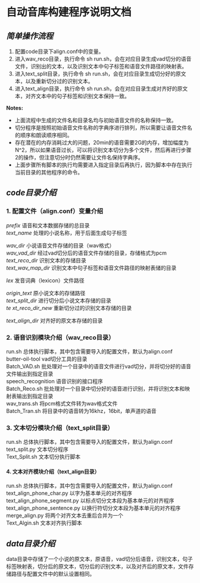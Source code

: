 # **************自动音库构建程序说明文档**************

## ***简单操作流程***

1. 配置code目录下align.conf中的变量。
2. 进入wav_reco目录，执行命令 sh run.sh，会在对应目录生成vad切分的语音文件，识别出的文本，以及识别文本中句子标签和语音文件路径的映射表。
3. 进入text_split目录，执行命令 sh run.sh，会在对应目录生成切分好的原文本，以及重新切分过的识别文本。
4. 进入text_align目录，执行命令 sh run.sh，会在对应目录生成对齐好的原文本，对齐文本中的句子标签和识别文本保持一致。

**Notes:**

- 上面流程中生成的文件名和目录名均与初始语音文件的名称保持一致。
- 切分程序是按照初始语音文件名称的字典序进行排列，所以需要让语音文件名的顺序和朗读顺序相同。
- 存在潜在的内存消耗过大的问题，20min的语音需要2G的内存，增加幅度为N^2，所以如果语音过长，可以将识别文本切分为多个文件，然后再进行步骤2的操作，但注意切分时仍然需要让文件名保持字典序。
- 上面步骤所有脚本的执行均需要进入指定目录后再执行，因为脚本中存在执行当前目录的其他程序的命令。

## ***code目录介绍***

### 1. 配置文件（align.conf）变量介绍  
*prefix*	语音和文本数据存储的总目录  
*text_name*		处理的小说名称，用于后面生成句子标签

*wav_dir*	小说语音文件存储的目录（wav格式）  
*wav_vad_dir*	经过vad切分后的语音文件存储的目录，存储格式为pcm  
*text_reco_dir*	识别文本的存储目录  
*text_wav_map_dir*	识别文本中句子标签和语音文件路径的映射表储的目录  

*lex*	发音词典（lexicon）文件路径  

*origin_text*	原小说文本的存储路径  
*text_split_dir*	进行切分后小说文本存储的目录  
*te	xt_reco_dir_new*	重新切分过的识别文本存储的目录  

*text_align_dir*	对齐好的原文本存储的目录  

### 2. 语音识别模块介绍（wav_reco目录）  
run.sh	总体执行脚本，其中包含需要导入的配置文件，默认为align.conf  
butter-oil-tool	vad切分工具的目录  
Batch_VAD.sh	批处理对一个目录中的语音文件进行vad切分，并将切分好的语音文件输出到指定目录  
speech_recognition	语音识别的接口程序  
Batch_Reco.sh	批处理对一个目录中切分好的语音进行识别，并将识别文本和映射表输出到指定目录  
wav_trans.sh	将pcm格式文件转为wav格式文件  
Batch_Tran.sh	将目录中的语音转为16khz，16bit，单声道的语音  


### 3. 文本切分模块介绍（text_split目录）  
run.sh	总体执行脚本，其中包含需要导入的配置文件，默认为align.conf  
text_split.py	文本切分程序  
Text_Split.sh	文本切分执行脚本  


#### 4. 文本对齐模块介绍（text_align目录）
run.sh	总体执行脚本，其中包含需要导入的配置文件，默认为align.conf  
text_align_phone_char.py	以字为基本单元的对齐程序  
text_align_phone_segment.py	以标点切分文本段为基本单元的对齐程序  
text_align_phone_sentence.py	以换行符切分文本段为基本单元的对齐程序  
merge_align.py	将两个对齐文本去重后合并为一个  
Text_Algin.sh	文本对齐执行脚本  


## ***data目录介绍***

data目录中存储了一个小说的原文本，原语音，vad切分后语音，识别文本，句子标签映射表，切分后的原文本，切分后的识别文本，以及对齐后的原文本，文件存储路径与配置文件中的默认设置相同。


